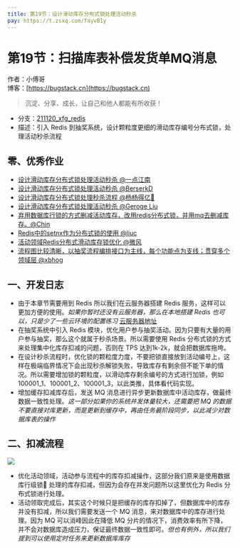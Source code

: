 ```yaml
---
title: 第19节：设计滑动库存分布式锁处理活动秒杀
pay: https://t.zsxq.com/fayvBIy
---
```


# 第19节：扫描库表补偿发货单MQ消息

作者：小傅哥
<br/>博客：[https://bugstack.cn](https://bugstack.cn)

>沉淀、分享、成长，让自己和他人都能有所收获！

- 分支：[211120_xfg_redis](https://gitcode.net/KnowledgePlanet/Lottery/-/tree/211120_xfg_redis) 
- 描述：引入 Redis 到抽奖系统，设计颗粒度更细的滑动库存编号分布式锁，处理活动秒杀流程

## 零、优秀作业

- [设计滑动库存分布式锁处理活动秒杀 @一点江南](https://t.zsxq.com/06qRNBQvz)
- [设计滑动库存分布式锁处理活动秒杀 @BerserkD](https://t.zsxq.com/062r3rRZb)
- [设计滑动库存分布式锁处理秒杀流程 @杨杨得亿🙉](https://t.zsxq.com/06nqJUbEu)
- [设计滑动库存分布式锁处理活动秒杀 @Geroge Liu](https://t.zsxq.com/06mMVjAUb)
- [弃用数据库行锁的方式删减活动库存，改用redis分布式锁，并用mq去删减库存。@Chin](https://t.zsxq.com/06u7yzFei)
- [Redis中的setnx作为分布式锁的使用 @liuc](https://t.zsxq.com/06a66YBII)
- [活动领域Redis分布式滑动库存锁优化 @微风](https://t.zsxq.com/07BUvbE6A)
- [流程图比较清晰，以抽奖流程编排接口为主线，每个功能点为支线；贯穿多个领域层 @xbhog](https://t.zsxq.com/09guPZDAm)

## 一、开发日志

- 由于本章节需要用到 Redis 所以我们在云服务器搭建 Redis 服务，这样可以更加方便的使用。*如果你暂时还没有云服务器，那么在本地搭建 Redis 也可以，只是少了一些云环境的配置练习* [云服务器地址](https://www.aliyun.com/minisite/goods?taskPkg=1111ydsrwb&pkgSid=11388&recordId=1033318&userCode=is4kfbdt)
- 在抽奖系统中引入 Redis 模块，优化用户参与抽奖活动。因为只要有大量的用户参与抽奖，那么这个就属于秒杀场景。所以需要使用 Redis 分布式锁的方式来处理集中化库存扣减的问题，否则在 TPS 达到1k-2k，就会把数据库拖垮。
- 在设计秒杀流程时，优化锁的颗粒度力度，不要把锁直接放到活动编号上，这样在极端临界情况下会出现秒杀解锁失败，导致库存有剩余但不能下单的情况。所以需要增加锁的颗粒度，以滑动库存剩余编号的方式进行加锁，例如 100001_1、100001_2、100001_3，以此类推，具体看代码实现。
- 增加缓存扣减库存后，发送 MQ 消息进行异步更新数据库中活动库存，做最终数据一致性处理。*这一部分如果你的系统并发体量较大，还需要把 MQ 的数据不要直接对库更新，而是更新到缓存中，再由任务最阶段同步，以此减少对数据库表的操作*

## 二、扣减流程

![](https://gitcode.net/KnowledgePlanet/Lottery/-/raw/master/doc/assets/img/Part-2/19-01.png)

- 优化活动领域，活动参与流程中的库存扣减操作，这部分我们原来是使用数据库行级锁🔐 处理的库存扣减，但因为会存在并发问题所以这里优化为 Redis 分布式锁进行处理。
- 活动领取完成后，其实这个时候只是把缓存的库存扣掉了，但数据库中的库存并没有扣减，所以我们需要发送一个 MQ 消息，来对数据库中的库存进行处理。因为 MQ 可以消峰因此在降低 MQ 分片的情况下，消费效率有所下降，并不会对数据库造成压力，保证最终数据一致性即可。*但也有例外，所以我们提到可以使用定时任务来更新数据库库存*